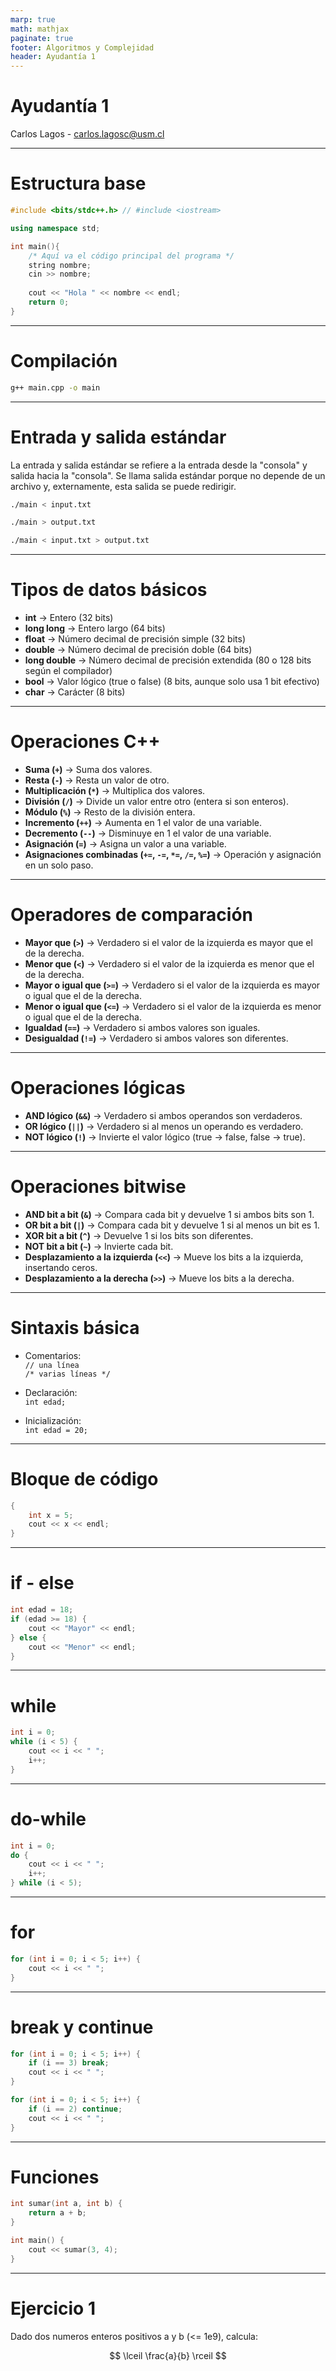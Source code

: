 ```yaml
---
marp: true
math: mathjax
paginate: true
footer: Algoritmos y Complejidad
header: Ayudantía 1
---
```


<!-- _class: title -->

# Ayudantía 1

Carlos Lagos - [carlos.lagosc@usm.cl](mailto:carlos.lagosc@usm.cl)

---

# Estructura base

```c++
#include <bits/stdc++.h> // #include <iostream>

using namespace std;

int main(){
    /* Aquí va el código principal del programa */
    string nombre; 
    cin >> nombre;
    
    cout << "Hola " << nombre << endl; 
    return 0;
}
```

---

# Compilación

```sh
g++ main.cpp -o main
```

---

# Entrada y salida estándar

La entrada y salida estándar se refiere a la entrada desde la "consola" y salida hacia la "consola".
Se llama salida estándar porque no depende de un archivo y, externamente, esta salida se puede redirigir.

```sh
./main < input.txt
```

```sh
./main > output.txt
```

```sh
./main < input.txt > output.txt
```

---

# Tipos de datos básicos

* **int** → Entero (32 bits)
* **long long** → Entero largo (64 bits)
* **float** → Número decimal de precisión simple (32 bits)
* **double** → Número decimal de precisión doble (64 bits)
* **long double** → Número decimal de precisión extendida (80 o 128 bits según el compilador)
* **bool** → Valor lógico (true o false) (8 bits, aunque solo usa 1 bit efectivo)
* **char** → Carácter (8 bits)

---

# Operaciones C++

* **Suma (`+`)** → Suma dos valores.
* **Resta (`-`)** → Resta un valor de otro.
* **Multiplicación (`*`)** → Multiplica dos valores.
* **División (`/`)** → Divide un valor entre otro (entera si son enteros).
* **Módulo (`%`)** → Resto de la división entera.
* **Incremento (`++`)** → Aumenta en 1 el valor de una variable.
* **Decremento (`--`)** → Disminuye en 1 el valor de una variable.
* **Asignación (`=`)** → Asigna un valor a una variable.
* **Asignaciones combinadas (`+=`, `-=`, `*=`, `/=`, `%=`)** → Operación y asignación en un solo paso.

---

# Operadores de comparación

* **Mayor que (`>`)** → Verdadero si el valor de la izquierda es mayor que el de la derecha.
* **Menor que (`<`)** → Verdadero si el valor de la izquierda es menor que el de la derecha.
* **Mayor o igual que (`>=`)** → Verdadero si el valor de la izquierda es mayor o igual que el de la derecha.
* **Menor o igual que (`<=`)** → Verdadero si el valor de la izquierda es menor o igual que el de la derecha.
* **Igualdad (`==`)** → Verdadero si ambos valores son iguales.
* **Desigualdad (`!=`)** → Verdadero si ambos valores son diferentes.

---

# Operaciones lógicas

* **AND lógico (`&&`)** → Verdadero si ambos operandos son verdaderos.
* **OR lógico (`||`)** → Verdadero si al menos un operando es verdadero.
* **NOT lógico (`!`)** → Invierte el valor lógico (true → false, false → true).

---

# Operaciones bitwise

* **AND bit a bit (`&`)** → Compara cada bit y devuelve 1 si ambos bits son 1.
* **OR bit a bit (`|`)** → Compara cada bit y devuelve 1 si al menos un bit es 1.
* **XOR bit a bit (`^`)** → Devuelve 1 si los bits son diferentes.
* **NOT bit a bit (`~`)** → Invierte cada bit.
* **Desplazamiento a la izquierda (`<<`)** → Mueve los bits a la izquierda, insertando ceros.
* **Desplazamiento a la derecha (`>>`)** → Mueve los bits a la derecha.

---

# Sintaxis básica

* Comentarios:  
  `// una línea`  
  `/* varias líneas */`

* Declaración:  
  `int edad;`  

* Inicialización:  
  `int edad = 20;`

---

# Bloque de código

```cpp
{
    int x = 5;
    cout << x << endl;
}
````

---

# if - else

```cpp
int edad = 18;
if (edad >= 18) {
    cout << "Mayor" << endl;
} else {
    cout << "Menor" << endl;
}
```

---

# while

```cpp
int i = 0;
while (i < 5) {
    cout << i << " ";
    i++;
}
```

---

# do-while

```cpp
int i = 0;
do {
    cout << i << " ";
    i++;
} while (i < 5);
```

---

# for

```cpp
for (int i = 0; i < 5; i++) {
    cout << i << " ";
}
```

---

# break y continue

```cpp
for (int i = 0; i < 5; i++) {
    if (i == 3) break;
    cout << i << " ";
}
```

```cpp
for (int i = 0; i < 5; i++) {
    if (i == 2) continue;
    cout << i << " ";
}
```

---

# Funciones

```cpp
int sumar(int a, int b) {
    return a + b;
}

int main() {
    cout << sumar(3, 4);
}
```

---

# Ejercicio 1

Dado dos numeros enteros positivos a y b (<= 1e9), calcula:

$$
\lceil \frac{a}{b} \rceil
$$

